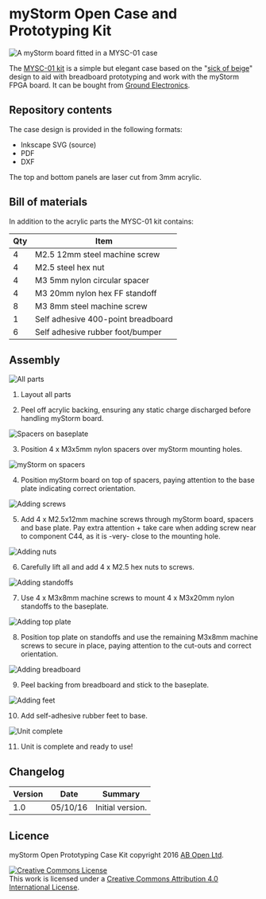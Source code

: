 # myStorm Open Case and Prototyping Kit

![A myStorm board fitted in a MYSC-01 case](/images/10-unitCompleted.JPG)

The [MYSC-01 kit](http://abopen.com/MYSC-01) is a simple but elegant case based on the "[sick of beige](http://dangerousprototypes.com/docs/Sick_of_Beige_basic_case_v1)" design to aid with breadboard prototyping and work with the myStorm FPGA board. It can be bought from [Ground Electronics](http://groundelectronics.com).

## Repository contents

The case design is provided in the following formats:

* Inkscape SVG (source)
* PDF
* DXF

The top and bottom panels are laser cut from 3mm acrylic.

## Bill of materials

In addition to the acrylic parts the MYSC-01 kit contains:

| Qty | Item                                |
| --- | ----------------------------------- |
|  4  | M2.5 12mm steel machine screw       |
|  4  | M2.5 steel hex nut                  |
|  4  | M3 5mm nylon circular spacer        |
|  4  | M3 20mm nylon hex FF standoff       |
|  8  | M3 8mm steel machine screw          |
|  1  | Self adhesive 400-point breadboard  |
|  6  | Self adhesive rubber foot/bumper    |


## Assembly

![All parts](/images/01-allParts.JPG)

1. Layout all parts

2. Peel off acrylic backing, ensuring any static charge discharged before handling myStorm board.

![Spacers on baseplate](/images/02-spacers.JPG)

3. Position 4 x M3x5mm nylon spacers over myStorm mounting holes.

![myStorm on spacers](/images/03-boardOnSpacers.JPG)

4. Position myStorm board on top of spacers, paying attention to the base plate indicating correct orientation.

![Adding screws](/images/04-screwsInBoard.JPG)

5. Add 4 x M2.5x12mm machine screws through myStorm board, spacers and base plate. Pay extra attention + take care when adding screw near to component C44, as it is -very- close to the mounting hole.

![Adding nuts](/images/05-nutsOnBottom.JPG)

6. Carefully lift all and add 4 x M2.5 hex nuts to screws.

![Adding standoffs](/images/06-addingSpacers.JPG)

7. Use 4 x M3x8mm machine screws to mount 4 x M3x20mm nylon standoffs to the baseplate.

![Adding top plate](/images/07-addingTopPlate.JPG)

8. Position top plate on standoffs and use the remaining M3x8mm machine screws to secure in place, paying attention to the cut-outs and correct orientation.

![Adding breadboard](/images/08-addingBreadboard.JPG)

9. Peel backing from breadboard and stick to the baseplate.

![Adding feet](/images/09-addingFeet.JPG)

10. Add self-adhesive rubber feet to base.

![Unit complete](/images/10-unitCompleted.JPG)

11. Unit is complete and ready to use!

## Changelog

| Version | Date     | Summary                              |
|---------|----------|--------------------------------------|
| 1.0     | 05/10/16 | Initial version.                     |

## Licence

myStorm Open Prototyping Case Kit copyright 2016 [AB Open Ltd](http://abopen.com).

<a rel="license" href="http://creativecommons.org/licenses/by/4.0/"><img alt="Creative Commons License" style="border-width:0" src="http://i.creativecommons.org/l/by/4.0/88x31.png" /></a><br />This work is licensed under a <a rel="license" href="http://creativecommons.org/licenses/by/4.0/">Creative Commons Attribution 4.0 International License</a>.
